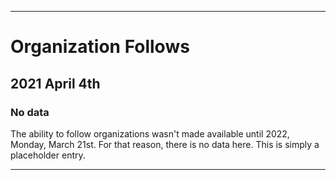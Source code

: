 
***

# Organization Follows

## 2021 April 4th

### No data

The ability to follow organizations wasn't made available until 2022, Monday, March 21st. For that reason, there is no data here. This is simply a placeholder entry.

***
